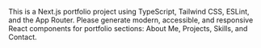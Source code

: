 <!-- Use this file to provide workspace-specific custom instructions to Copilot. For more details, visit https://code.visualstudio.com/docs/copilot/copilot-customization#_use-a-githubcopilotinstructionsmd-file -->

This is a Next.js portfolio project using TypeScript, Tailwind CSS, ESLint, and the App Router. Please generate modern, accessible, and responsive React components for portfolio sections: About Me, Projects, Skills, and Contact.
